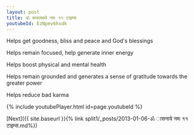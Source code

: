 ```yaml
---
layout: post
title: ॐ कपालवथे नमः ११ टाइम्स
youtubeId: EzNpev6hsdk
---
```

 
 
Helps get goodness, bliss and peace and God's blessings
 
Helps remain focused, help generate inner energy 
 
Helps boost physical and mental health 
 
Helps remain grounded and generates a sense of gratitude towards the greater power 
 
Helps reduce bad karma
 
 
 
 


{% include youtubePlayer.html id=page.youtubeId %}
 
[Next]({{ site.baseurl }}{% link  split1/_posts/2013-01-06-ॐ ासनाये नमः ११ टाइम्स.md%})
 
